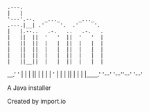     .---.                           
    |   |                           
    '---'.--.   _..._      _..._    
    .---.|__| .'     '.  .'     '.  
    |   |.--..   .-.   ..   .-.   . 
    |   ||  ||  '   '  ||  '   '  | 
    |   ||  ||  |   |  ||  |   |  | 
    |   ||  ||  |   |  ||  |   |  | 
    |   ||  ||  |   |  ||  |   |  | 
    |   ||__||  |   |  ||  |   |  | 
 __.'   '    |  |   |  ||  |   |  | 
|      '     |  |   |  ||  |   |  | 
|____.'      '--'   '--''--'   '--' 

A Java installer

Created by import.io